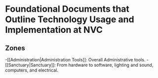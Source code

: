 # Foundational Documents that Outline Technology Usage and Implementation at NVC

## Zones

-[[Administration|Administration Tools]]:  Overall Administrative tools.
-[[Sanctuary|Sanctuary]]:  From hardware to software, lighting and sound, computers, and electrical.

